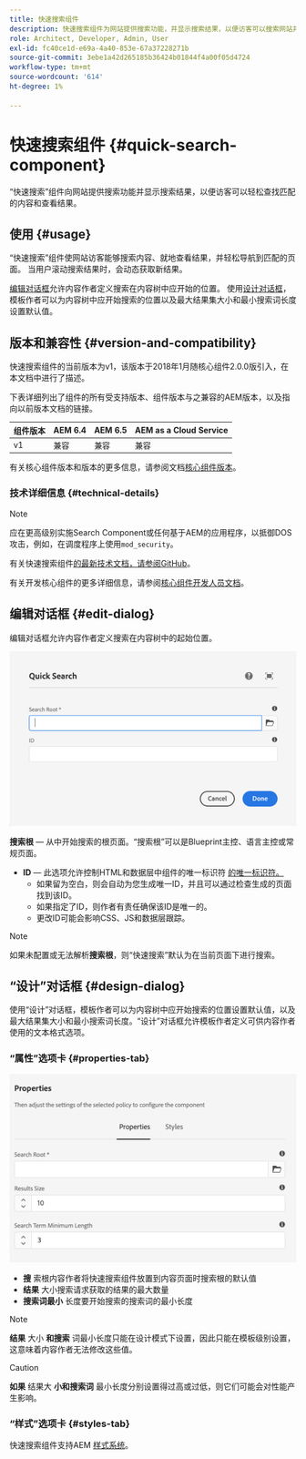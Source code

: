 ```yaml
---
title: 快速搜索组件
description: 快速搜索组件为网站提供搜索功能，并显示搜索结果，以便访客可以搜索网站并过滤结果。
role: Architect, Developer, Admin, User
exl-id: fc40ce1d-e69a-4a40-853e-67a37228271b
source-git-commit: 3ebe1a42d265185b36424b01844f4a00f05d4724
workflow-type: tm+mt
source-wordcount: '614'
ht-degree: 1%

---
```


# 快速搜索组件 {#quick-search-component}

“快速搜索”组件向网站提供搜索功能并显示搜索结果，以便访客可以轻松查找匹配的内容和查看结果。

## 使用 {#usage}

“快速搜索”组件使网站访客能够搜索内容、就地查看结果，并轻松导航到匹配的页面。 当用户滚动搜索结果时，会动态获取新结果。

[编辑对话框](#edit-dialog)允许内容作者定义搜索在内容树中应开始的位置。 使用[设计对话框](#design-dialog)，模板作者可以为内容树中应开始搜索的位置以及最大结果集大小和最小搜索词长度设置默认值。

## 版本和兼容性 {#version-and-compatibility}

快速搜索组件的当前版本为v1，该版本于2018年1月随核心组件2.0.0版引入，在本文档中进行了描述。

下表详细列出了组件的所有受支持版本、组件版本与之兼容的AEM版本，以及指向以前版本文档的链接。

| 组件版本 | AEM 6.4 | AEM 6.5 | AEM as a Cloud Service |
|--- |--- |--- |---|
| v1 | 兼容 | 兼容 | 兼容 |

有关核心组件版本和版本的更多信息，请参阅文档[核心组件版本](/help/versions.md)。

### 技术详细信息 {#technical-details}

>[!NOTE]
>
>应在更高级别实施Search Component或任何基于AEM的应用程序，以抵御DOS攻击，例如，在调度程序上使用`mod_security`。

有关快速搜索组件[的最新技术文档，请参阅GitHub](https://adobe.com/go/aem_cmp_tech_search_v1)。

有关开发核心组件的更多详细信息，请参阅[核心组件开发人员文档](/help/developing/overview.md)。

## 编辑对话框 {#edit-dialog}

编辑对话框允许内容作者定义搜索在内容树中的起始位置。

![快速搜索组件的编辑对话框](/help/assets/quick-search-edit.png)

**搜索根**  — 从中开始搜索的根页面。“搜索根”可以是Blueprint主控、语言主控或常规页面。
* **ID**  — 此选项允许控制HTML和数据层中组件的唯一标识符 [的唯一标识符。](/help/developing/data-layer/overview.md)
   * 如果留为空白，则会自动为您生成唯一ID，并且可以通过检查生成的页面找到该ID。
   * 如果指定了ID，则作者有责任确保该ID是唯一的。
   * 更改ID可能会影响CSS、JS和数据层跟踪。

>[!NOTE]
>
>如果未配置或无法解析&#x200B;**搜索根**，则“快速搜索”默认为在当前页面下进行搜索。

## “设计”对话框 {#design-dialog}

使用“设计”对话框，模板作者可以为内容树中应开始搜索的位置设置默认值，以及最大结果集大小和最小搜索词长度。“设计”对话框允许模板作者定义可供内容作者使用的文本格式选项。

### “属性”选项卡 {#properties-tab}

![“快速搜索组件的设计”对话框](/help/assets/quick-search-design.png)

* **搜**
索根内容作者将快速搜索组件放置到内容页面时搜索根的默认值
* **结果**
大小搜索请求获取的结果的最大数量
* **搜索词最小**
长度要开始搜索的搜索词的最小长度

>[!NOTE]
>
>**结果** 大小 **和搜索** 词最小长度只能在设计模式下设置，因此只能在模板级别设置，这意味着内容作者无法修改这些值。

>[!CAUTION]
>
>**如果** 结果大 **小和搜索词** 最小长度分别设置得过高或过低，则它们可能会对性能产生影响。

### “样式”选项卡 {#styles-tab}

快速搜索组件支持AEM [样式系统](/help/get-started/authoring.md#component-styling)。
